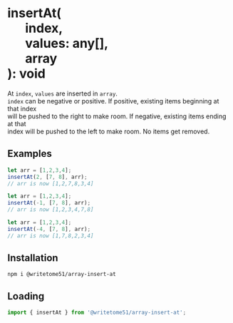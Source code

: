 # insertAt(<br>&nbsp;&nbsp;&nbsp;&nbsp;&nbsp;&nbsp;index,<br>&nbsp;&nbsp;&nbsp;&nbsp;&nbsp;&nbsp;values: any[],<br>&nbsp;&nbsp;&nbsp;&nbsp;&nbsp;&nbsp;array<br>): void

At `index`, `values` are inserted in `array`.   
`index` can be negative or positive.  If positive, existing items beginning at that index   
will be pushed to the right to make room.  If negative, existing items ending at that  
index will be pushed to the left to make room.  No items get removed.

## Examples
```js
let arr = [1,2,3,4];   
insertAt(2, [7, 8], arr);  
// arr is now [1,2,7,8,3,4]

let arr = [1,2,3,4];   
insertAt(-1, [7, 8], arr);  
// arr is now [1,2,3,4,7,8]

let arr = [1,2,3,4];   
insertAt(-4, [7, 8], arr);  
// arr is now [1,7,8,2,3,4]
```

## Installation
`npm i @writetome51/array-insert-at`


## Loading
```js
import { insertAt } from '@writetome51/array-insert-at';
```
